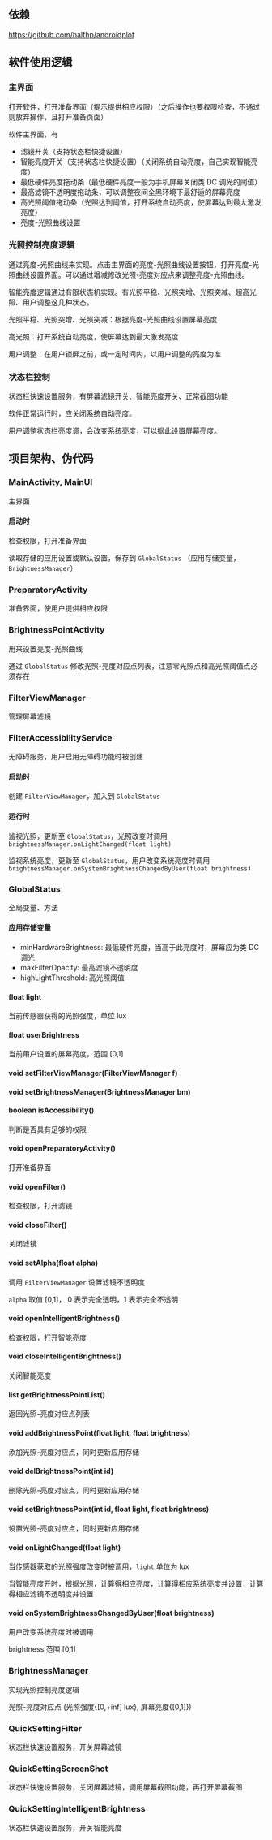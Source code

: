 ## 依赖

https://github.com/halfhp/androidplot

## 软件使用逻辑

### 主界面

打开软件，打开准备界面（提示提供相应权限）（之后操作也要权限检查，不通过则放弃操作，且打开准备页面）

软件主界面，有

- 滤镜开关（支持状态栏快捷设置）
- 智能亮度开关（支持状态栏快捷设置）（关闭系统自动亮度，自己实现智能亮度）
- 最低硬件亮度拖动条（最低硬件亮度一般为手机屏幕关闭类 DC 调光的阈值）
- 最高滤镜不透明度拖动条，可以调整夜间全黑环境下最舒适的屏幕亮度
- 高光照阈值拖动条（光照达到阈值，打开系统自动亮度，使屏幕达到最大激发亮度）
- 亮度-光照曲线设置

### 光照控制亮度逻辑

通过亮度-光照曲线来实现。点击主界面的亮度-光照曲线设置按钮，打开亮度-光照曲线设置界面。可以通过增减修改光照-亮度对应点来调整亮度-光照曲线。

智能亮度逻辑通过有限状态机实现。有光照平稳、光照突增、光照突减、超高光照、用户调整这几种状态。

光照平稳、光照突增、光照突减：根据亮度-光照曲线设置屏幕亮度

高光照：打开系统自动亮度，使屏幕达到最大激发亮度

用户调整：在用户锁屏之前，或一定时间内，以用户调整的亮度为准



### 状态栏控制

状态栏快速设置服务，有屏幕滤镜开关、智能亮度开关、正常截图功能

软件正常运行时，应关闭系统自动亮度。

用户调整状态栏亮度调，会改变系统亮度，可以据此设置屏幕亮度。


## 项目架构、伪代码

### MainActivity, MainUI

主界面

#### 启动时

检查权限，打开准备界面

读取存储的应用设置或默认设置，保存到 `GlobalStatus` （应用存储变量，`BrightnessManager`）

### PreparatoryActivity

准备界面，使用户提供相应权限

### BrightnessPointActivity

用来设置亮度-光照曲线

通过 `GlobalStatus` 修改光照-亮度对应点列表，注意零光照点和高光照阈值点必须存在


### FilterViewManager

管理屏幕滤镜

### FilterAccessibilityService

无障碍服务，用户启用无障碍功能时被创建

#### 启动时

创建 `FilterViewManager`，加入到 `GlobalStatus`

#### 运行时

监视光照，更新至 `GlobalStatus`，光照改变时调用 `brightnessManager.onLightChanged(float light)`

监视系统亮度，更新至 `GlobalStatus`，用户改变系统亮度时调用 `brightnessManager.onSystemBrightnessChangedByUser(float brightness)`

### GlobalStatus

全局变量、方法

#### 应用存储变量

- minHardwareBrightness: 最低硬件亮度，当高于此亮度时，屏幕应为类 DC 调光
- maxFilterOpacity: 最高滤镜不透明度
- highLightThreshold: 高光照阈值


#### float light

当前传感器获得的光照强度，单位 lux

#### float userBrightness

当前用户设置的屏幕亮度，范围 [0,1]

#### void setFilterViewManager(FilterViewManager f)

#### void setBrightnessManager(BrightnessManager bm)

#### boolean isAccessibility()

判断是否具有足够的权限

#### void openPreparatoryActivity()

打开准备界面

#### void openFilter()

检查权限，打开滤镜

#### void closeFilter()

关闭滤镜

#### void setAlpha(float alpha)

调用 `FilterViewManager` 设置滤镜不透明度

`alpha` 取值 [0,1]， 0 表示完全透明，1 表示完全不透明

<!-- #### void setBrightness(float brightness)

设置亮度。在用户手动调整亮度时使用。

`brightness` 取值 [0,1]，0 表示最暗，1 表示最亮 -->

#### void openIntelligentBrightness()

检查权限，打开智能亮度

#### void closeIntelligentBrightness()

关闭智能亮度

#### list getBrightnessPointList()

返回光照-亮度对应点列表

#### void addBrightnessPoint(float light, float brightness)

添加光照-亮度对应点，同时更新应用存储

#### void delBrightnessPoint(int id)

删除光照-亮度对应点，同时更新应用存储

#### void setBrightnessPoint(int id, float light, float brightness)

设置光照-亮度对应点，同时更新应用存储

#### void onLightChanged(float light)

当传感器获取的光照强度改变时被调用，`light` 单位为 lux

当智能亮度开时，根据光照，计算得相应亮度，计算得相应系统亮度并设置，计算得相应滤镜不透明度并设置

#### void onSystemBrightnessChangedByUser(float brightness)

用户改变系统亮度时被调用

brightness 范围 [0,1]

### BrightnessManager

实现光照控制亮度逻辑

光照-亮度对应点 (光照强度{[0,+inf] lux}, 屏幕亮度{[0,1]})

### QuickSettingFilter

状态栏快速设置服务，开关屏幕滤镜

### QuickSettingScreenShot

状态栏快速设置服务，关闭屏幕滤镜，调用屏幕截图功能，再打开屏幕截图

### QuickSettingIntelligentBrightness

状态栏快速设置服务，开关智能亮度